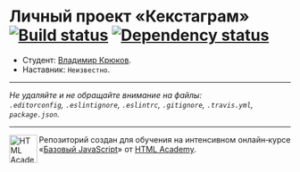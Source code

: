 # Личный проект «Кекстаграм» [![Build status][travis-image]][travis-url] [![Dependency status][dependency-image]][dependency-url]

* Студент: [Владимир Крюков](https://up.htmlacademy.ru/javascript/4/user/18002).
* Наставник: `Неизвестно`.

---

_Не удаляйте и не обращайте внимание на файлы:_<br>
_`.editorconfig`, `.eslintignore`, `.eslintrc`, `.gitignore`, `.travis.yml`, `package.json`._

---

<a href="https://htmlacademy.ru/intensive/javascript"><img align="left" width="50" height="50" title="HTML Academy" src="https://up.htmlacademy.ru/static/img/intensive/javascript/logo-for-github.svg"></a>

Репозиторий создан для обучения на интенсивном онлайн‑курсе «[Базовый JavaScript](https://htmlacademy.ru/intensive/javascript)» от [HTML Academy](https://htmlacademy.ru).

[travis-image]: https://travis-ci.org/htmlacademy-javascript/18002-kekstagram.svg?branch=master
[travis-url]: https://travis-ci.org/htmlacademy-javascript/18002-kekstagram
[dependency-image]: https://david-dm.org/htmlacademy-javascript/18002-kekstagram.svg?style=flat-square
[dependency-url]: https://david-dm.org/htmlacademy-javascript/18002-kekstagram

